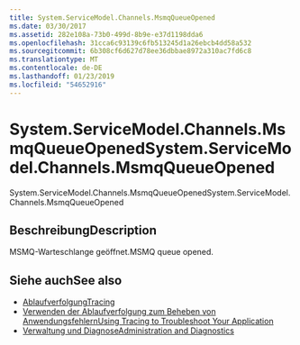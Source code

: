 ```yaml
---
title: System.ServiceModel.Channels.MsmqQueueOpened
ms.date: 03/30/2017
ms.assetid: 282e108a-73b0-499d-8b9e-e37d1198dda6
ms.openlocfilehash: 31cca6c93139c6fb513245d1a26ebcb4dd58a532
ms.sourcegitcommit: 6b308cf6d627d78ee36dbbae8972a310ac7fd6c8
ms.translationtype: MT
ms.contentlocale: de-DE
ms.lasthandoff: 01/23/2019
ms.locfileid: "54652916"
---
```

# <a name="systemservicemodelchannelsmsmqqueueopened"></a><span data-ttu-id="b09d9-102">System.ServiceModel.Channels.MsmqQueueOpened</span><span class="sxs-lookup"><span data-stu-id="b09d9-102">System.ServiceModel.Channels.MsmqQueueOpened</span></span>
<span data-ttu-id="b09d9-103">System.ServiceModel.Channels.MsmqQueueOpened</span><span class="sxs-lookup"><span data-stu-id="b09d9-103">System.ServiceModel.Channels.MsmqQueueOpened</span></span>  
  
## <a name="description"></a><span data-ttu-id="b09d9-104">Beschreibung</span><span class="sxs-lookup"><span data-stu-id="b09d9-104">Description</span></span>  
 <span data-ttu-id="b09d9-105">MSMQ-Warteschlange geöffnet.</span><span class="sxs-lookup"><span data-stu-id="b09d9-105">MSMQ queue opened.</span></span>  
  
## <a name="see-also"></a><span data-ttu-id="b09d9-106">Siehe auch</span><span class="sxs-lookup"><span data-stu-id="b09d9-106">See also</span></span>
- [<span data-ttu-id="b09d9-107">Ablaufverfolgung</span><span class="sxs-lookup"><span data-stu-id="b09d9-107">Tracing</span></span>](../../../../../docs/framework/wcf/diagnostics/tracing/index.md)
- [<span data-ttu-id="b09d9-108">Verwenden der Ablaufverfolgung zum Beheben von Anwendungsfehlern</span><span class="sxs-lookup"><span data-stu-id="b09d9-108">Using Tracing to Troubleshoot Your Application</span></span>](../../../../../docs/framework/wcf/diagnostics/tracing/using-tracing-to-troubleshoot-your-application.md)
- [<span data-ttu-id="b09d9-109">Verwaltung und Diagnose</span><span class="sxs-lookup"><span data-stu-id="b09d9-109">Administration and Diagnostics</span></span>](../../../../../docs/framework/wcf/diagnostics/index.md)
